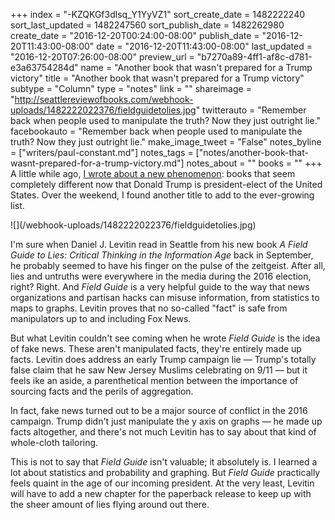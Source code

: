 +++
index = "-KZQKGf3dlsq_Y1YyVZ1"
sort_create_date = 1482222240
sort_last_updated = 1482247560
sort_publish_date = 1482262980
create_date = "2016-12-20T00:24:00-08:00"
publish_date = "2016-12-20T11:43:00-08:00"
date = "2016-12-20T11:43:00-08:00"
last_updated = "2016-12-20T07:26:00-08:00"
preview_url = "b7270a89-4ff1-af8c-d781-e3a63754284d"
name = "Another book that wasn't prepared for a Trump victory"
title = "Another book that wasn't prepared for a Trump victory"
subtype = "Column"
type = "notes"
link = ""
shareimage = "http://seattlereviewofbooks.com/webhook-uploads/1482222022376/fieldguidetolies.jpg"
twitterauto = "Remember back when people used to manipulate the truth? Now they just outright lie."
facebookauto = "Remember back when people used to manipulate the truth? Now they just outright lie."
make_image_tweet = "False"
notes_byline = ["writers/paul-constant.md"]
notes_tags = ["notes/another-book-that-wasnt-prepared-for-a-trump-victory.md"]
notes_about = ""
books = ""
+++
A little while ago, [I wrote about a new phenomenon](http://www.seattlereviewofbooks.com/reviews/you-are-gods-crash-test-dummy/): books that seem completely different now that Donald Trump is president-elect of the United States. Over the weekend, I found another title to add to the ever-growing list.

<p class="image-left">![](/webhook-uploads/1482222022376/fieldguidetolies.jpg)</p>

I'm sure when Daniel J. Levitin read in Seattle from his new book *A Field Guide to Lies: Critical Thinking in the Information Age* back in September, he probably seemed to have his finger on the pulse of the zeitgeist. After all, lies and untruths were everywhere in the media during the 2016 election, right? Right. And *Field Guide* is a very helpful guide to the way that news organizations and partisan hacks can misuse information, from statistics to maps to graphs. Levitin proves that no so-called "fact" is safe from manipulators up to and including Fox News.

But what Levitin couldn't see coming when he wrote *Field Guide* is the idea of fake news. These aren't manipulated facts, they're entirely made up facts. Levitin does address an early Trump campaign lie — Trump's totally false claim that he saw New Jersey Muslims celebrating on 9/11 — but it feels ike an aside, a parenthetical mention between the importance of sourcing facts and the perils of aggregation. 

In fact, fake news turned out to be a major source of conflict in the 2016 campaign. Trump didn't just manipulate the y axis on graphs — he made up facts altogether, and there's not much Levitin has to say about that kind of whole-cloth tailoring.

This is not to say that *Field Guide* isn't valuable; it absolutely is. I learned a lot about statistics and probability and graphing. But *Field Guide* practically feels quaint in the age of our incoming president. At the very least, Levitin will have to add a new chapter for the paperback release to keep up with the sheer amount of lies flying around out there. 


